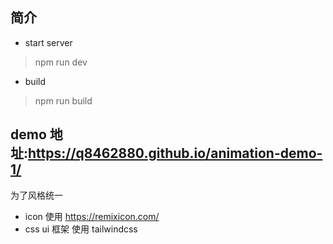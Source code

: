 
## 简介
- start server 
> npm run dev 

- build
> npm run build

demo 地址:https://q8462880.github.io/animation-demo-1/
---

为了风格统一 
- icon 使用 https://remixicon.com/
- css ui 框架 使用 tailwindcss


